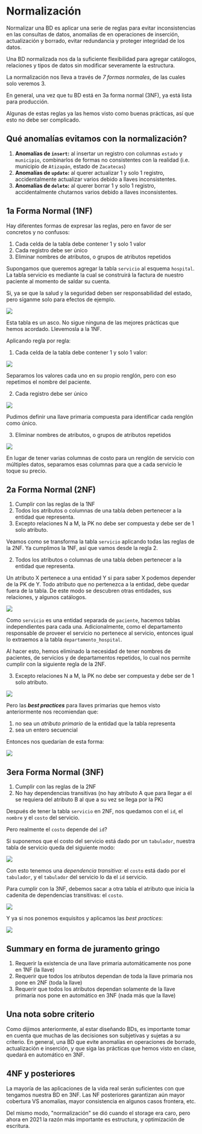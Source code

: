 # Normalización

Normalizar una BD es aplicar una serie de reglas para evitar inconsistencias en las consultas de datos, anomalías de en operaciones de inserción, actualización y borrado, evitar redundancia y proteger integridad de los datos.

Una BD normalizada nos da la suficiente flexibilidad para agregar catálogos, relaciones y tipos de datos sin modificar severamente la estructura.

La normalización nos lleva a través de _7 formas normales_, de las cuales solo veremos 3.

En general, una vez que tu BD está en 3a forma normal (3NF), ya está lista para producción.

Algunas de estas reglas ya las hemos visto como buenas prácticas, así que esto no debe ser complicado.

## Qué anomalías evitamos con la normalización?
1. **Anomalías de `insert`:** al insertar un registro con columnas `estado` y `municipio`, combinarlos de formas no consistentes con la realidad (i.e. municipio de `Atizapán`, estado de `Zacatecas`)
2. **Anomalías de `update`:** al querer actualizar 1 y solo 1 registro, accidentalmente actualizar varios debido a llaves inconsistentes.
3. **Anomalías de `delete`:** al querer borrar 1 y solo 1 registro, accidentalmente chutarnos varios debido a llaves inconsistentes.

## 1a Forma Normal (1NF)

Hay diferentes formas de expresar las reglas, pero en favor de ser concretos y no confusos:

1. Cada celda de la tabla debe contener 1 y solo 1 valor
2. Cada registro debe ser único
3. Eliminar nombres de atributos, o grupos de atributos repetidos

Supongamos que queremos agregar la tabla `servicio` al esquema `hospital`. La tabla servicio es mediante la cual se construirá la factura de nuestro paciente al momento de saldar su cuenta.

Si, ya se que la salud y la seguridad deben ser responsabilidad del estado, pero síganme solo para efectos de ejemplo.

![](https://imgur.com/PJ1mwEW.png)

Esta tabla es un asco. No sigue ninguna de las mejores prácticas que hemos acordado. Llevemosla a la 1NF.

Aplicando regla por regla:

1. Cada celda de la tabla debe contener 1 y solo 1 valor:

![](https://imgur.com/fkfi3C5.png)

Separamos los valores cada uno en su propio renglón, pero con eso repetimos el nombre del paciente.

2. Cada registro debe ser único

![](https://imgur.com/zYv9uKe.png)

Pudimos definir una llave primaria compuesta para identificar cada renglón como único.

3. Eliminar nombres de atributos, o grupos de atributos repetidos

![](https://imgur.com/a2E6uyx.png)

En lugar de tener varias columnas de costo para un renglón de servicio con múltiples datos, separamos esas columnas para que a cada servicio le toque su precio.

## 2a Forma Normal (2NF)

1. Cumplir con las reglas de la 1NF
2. Todos los atributos o columnas de una tabla deben pertenecer a la entidad que representa.
3. Excepto relaciones N a M, la PK no debe ser compuesta y debe ser de 1 solo atributo.

Veamos como se transforma la tabla `servicio` aplicando todas las reglas de la 2NF. Ya cumplimos la 1NF, así que vamos desde la regla 2.

2. Todos los atributos o columnas de una tabla deben pertenecer a la entidad que representa.

Un atributo X pertenece a una entidad Y si para saber X podemos depender de la PK de Y. Todo atributo que no pertenezca a la entidad, debe quedar fuera de la tabla. De este modo se descubren otras entidades, sus relaciones, y algunos catálogos.

![](https://imgur.com/f1tnljQ.png)

Como `servicio` es una entidad separada de `paciente`, hacemos tablas independientes para cada una. Adicionalmente, como el departamento responsable de proveer el servicio no pertenece al servicio, entonces igual lo extraemos a la tabla `departamento_hospital`.

Al hacer esto, hemos eliminado la necesidad de tener nombres de pacientes, de servicios y de departamentos repetidos, lo cual nos permite cumplir con la siguiente regla de la 2NF.

3. Excepto relaciones N a M, la PK no debe ser compuesta y debe ser de 1 solo atributo.

![](https://imgur.com/t7syTzQ.png)

Pero las _**best practices**_ para llaves primarias que hemos visto anteriormente nos recomiendan que:

1. no sea un _atributo primario_ de la entidad que la tabla representa
2. sea un entero secuencial

Entonces nos quedarían de esta forma:

![](https://imgur.com/TohYkux.png)


## 3era Forma Normal (3NF)

1. Cumplir con las reglas de la 2NF
2. No hay dependencias transitivas (no hay atributo A que para llegar a él se requiera del atributo B al que a su vez se llega por la PK)

Después de tener la tabla `servicio` en 2NF, nos quedamos con el `id`, el `nombre` y el `costo` del servicio.

Pero realmente el `costo` depende del `id`?

Si suponemos que el costo del servicio está dado por un `tabulador`, nuestra tabla de servicio queda del siguiente modo:

![](https://imgur.com/FtHpsas.png)

Con esto tenemos una _dependencia transitiva_: el `costo` está dado por el `tabulador`, y el `tabulador` del servicio lo da el `id` servicio.

Para cumplir con la 3NF, debemos sacar a otra tabla el atributo que inicia la cadenita de dependencias transitivas: el `costo`.

![](https://imgur.com/VpelFc9.png)

Y ya si nos ponemos exquisitos y aplicamos las _best practices_:

![](https://imgur.com/ejoBTyY.png)

## Summary en forma de juramento gringo

1. Requerir la existencia de una llave primaria automáticamente nos pone en 1NF (la llave)
2. Requerir que todos los atributos dependan de toda la llave primaria nos pone en 2NF (toda la llave)
3. Requerir que todos los atributos dependan solamente de la llave primaria nos pone en automático en 3NF (nada más que la llave)

## Una nota sobre criterio

Como dijimos anteriormente, al estar diseñando BDs, es importante tomar en cuenta que muchas de las decisiones son subjetivas y sujetas a su criterio. En general, una BD que evite anomalías en operaciones de borrado, actualización e inserción, y que siga las prácticas que hemos visto en clase, quedará en automático en 3NF.

## 4NF y posteriores

La mayoría de las aplicaciones de la vida real serán suficientes con que tengamos nuestra BD en 3NF. Las NF posteriores garantizan aún mayor cobertura VS anomalías, mayor consistencia en algunos casos frontera, etc. 

Del mismo modo, "normalización" se dió cuando el storage era caro, pero ahora en 2021 la razón más importante es estructura, y optimización de escritura.
